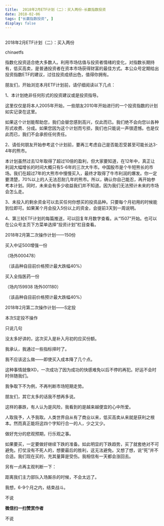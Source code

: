```yaml
---
title:  2018年2月ETF计划（二）：买入两份-长赢指数投资
date: 2018-02-06
tags: ["长赢指数投资", ]
display: false
---
```



## 



2018年2月ETF计划（二）：买入两份




chinaetfs




指数化投资适合绝大多数人。利用市场估值与投资者情绪的变化，对指数长期持有，低买高卖，是普通投资者在资本市场获得财富的最佳方式。本公众号定期给出投资指数ETF的建议，过往投资成绩出色，值得你拥有。






朋友们，开始浏览本月ETF计划前，请仔细阅读以下几点：



1、本计划绝非任何形式的投资建议或是投资指导。



这里仅仅是将本人2005年开始，一些朋友2010年开始进行的一个投资指数的计划如实记录在这里。



如果这个计划能帮助您，我们会替您感到高兴，仅此而已。我们绝不会向您以各种形式收费、分成。如果您因为这个计划而亏损，我们也只能说一声很遗憾。也是仅此而已，我们不会承担任何责任。



2、请任何朋友开始参考这个计划前，要再三考虑自己是否能忍受甚至可能长达3-4年的熊市。



本计划虽然过去12年取得了超过10倍的盈利，但大家要知道，在12年中，真正让利润大幅增长的时间大概只有5-6年的三次大牛市。中国股市是个牛短熊长的市场。我们在超过7年的大熊市中慢慢买入，最终才取得了牛市利润的爆发。你一定要清楚，70%以上的人无法忍耐几年的熊市。所以，确认你自己能忍，再开始参考本计划。同时，未来会有多少收益我们并不知道。因为我们无法预计未来的市场会怎么走。



3、未投入的剩余资金可以去买任何你想买的投资品种。只要每个月初用的时候能到位即可。如果某个月会投入5份以上的资金，会提前3天到一周说明。



4、第三轮ETF计划的每篇推送，可以回复年月数字查看。从“1507”开始。也可以在公众号主页下方菜单选择“投资计划”栏目查看。







2018年2月第二次操作计划——150份





买入中证500增强一份

（场外000478）

&nbsp;（该品种自目前价格预计最大跌幅40%）



买入全指医药一份

（场内159938 场外001180）

&nbsp;（该品种自目前价格预计最大跌幅40%）













2018年2月第二次操作计划——S定投



本次S定投不操作











只说几句

没太多好讲的，这次买入是补入月初的应买份额。



我承认，我通过一些指标择时了。



我不应该这么做——即使买入成本降了几个点。



这种事情就像XD，一次成功了因为成功的快感难免以后不停的再犯。好运不会时时伴随我们。



我争取下不为例，不再判断市场短期走势。



朋友们，其它太多的话我不想再多说。



这样的暴跌，有人认为是风险，我看到的是越来越便宜的心中所爱。



人取我予，人予我取。人类世界自从有了商业以来，低买高卖从来就是获利之根本。然而真正能将这四个字知行合一的人，少之又少。



做好充分的悲观预期，行乐观之事。



如果要买，一定要做好继续下跌的准备。如此明显的下跌趋势，买了就套绝对不可避免。打仗没有不死人的，想要最后的胜利，这无法避免。又想了想，说“死”并不合适。我们现在买的，充其量算是受伤。我相信有一天都会涨回去。







另有一点再主观判断一下：



距离我们主力部队入场厮杀的时候，不会太远了。



我想，6-9个月之内，结束战斗。











不说


**微信扫一扫赞赏作者**






不说